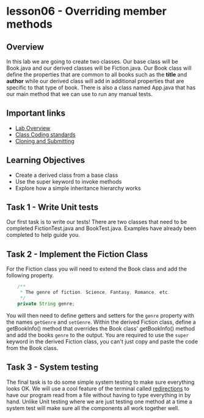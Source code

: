 # lesson06 - Overriding member methods

## Overview

In this lab we are going to create two classes. Our base class will be Book.java and our derived
classes will be Fiction.java. Our Book class will define the properties that are common to all
books such as the **title** and **author** while our  derived class will add in additional
properties that are specific to that type of book. There is also a class named App.java that has
our main method that we can use to run any manual tests.

## Important links

- [Lab Overview]()
- [Class Coding standards](https://shanep-cs2.github.io/docs/coding-standards.html)
- [Cloning and Submitting](https://shanep-cs2.github.io/docs/github.html)

## Learning Objectives

- Create a derived class from a base class
- Use the super keyword to invoke methods
- Explore how a simple inheritance hierarchy works

## Task 1 - Write Unit tests

Our first task is to write our tests! There are two classes that need to be completed
FictionTest.java and BookTest.java. Examples have already been completed to help guide you.

## Task 2 - Implement the Fiction Class

For the Fiction class you will need to extend the Book class and add the following property.

```java
    /**
     * The genre of fiction. Science, Fantasy, Romance, etc.
     */
    private String genre;
```

You will then need to define getters and setters for the `genre` property with the names `getGenre`
and `setGenre`. Within the derived Fiction class, define a getBookInfo() method that overrides the
Book class' getBookInfo() method and add the books `genre` to the output. You are required to use
the `super` keyword in the derived Fiction class, you can't just copy and paste the code from the
Book class.


## Task 3 - System testing

The final task is to do some simple system testing to make sure everything looks OK. We will use a cool
feature of the terminal called
[redirections](https://www.gnu.org/software/bash/manual/html_node/Redirections.html) to have our
program read from a file without having to type everything in by hand. Unlike Unit testing where
we are just testing one method at a time a system test will make sure all the components all
work together well. 

